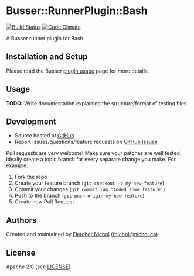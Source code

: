 # <a name="title"></a> Busser::RunnerPlugin::Bash

[![Build Status](https://travis-ci.org/fnichol/busser-bash.png?branch=master)](https://travis-ci.org/fnichol/busser-bash)
[![Code Climate](https://codeclimate.com/github/fnichol/busser-bash.png)](https://codeclimate.com/github/fnichol/busser-bash)

A Busser runner plugin for Bash

## <a name="installation"></a> Installation and Setup

Please read the Busser [plugin usage][plugin_usage] page for more details.

## <a name="usage"></a> Usage

**TODO:** Write documentation explaining the structure/format of testing files.

## <a name="development"></a> Development

* Source hosted at [GitHub][repo]
* Report issues/questions/feature requests on [GitHub Issues][issues]

Pull requests are very welcome! Make sure your patches are well tested.
Ideally create a topic branch for every separate change you make. For
example:

1. Fork the repo
2. Create your feature branch (`git checkout -b my-new-feature`)
3. Commit your changes (`git commit -am 'Added some feature'`)
4. Push to the branch (`git push origin my-new-feature`)
5. Create new Pull Request

## <a name="authors"></a> Authors

Created and maintained by [Fletcher Nichol][author] (<fnichol@nichol.ca>)

## <a name="license"></a> License

Apache 2.0 (see [LICENSE][license])


[author]:           https://github.com/fnichol
[issues]:           https://github.com/fnichol/busser-bash/issues
[license]:          https://github.com/fnichol/busser-bash/blob/master/LICENSE
[repo]:             https://github.com/fnichol/busser-bash
[plugin_usage]:     http://docs.kitchen-ci.org/busser/plugin-usage
